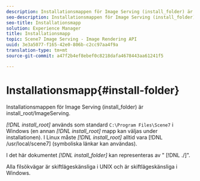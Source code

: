 ```yaml
---
description: Installationsmappen för Image Serving (install_folder) är install_root/ImageServing.
seo-description: Installationsmappen för Image Serving (install_folder) är install_root/ImageServing.
seo-title: Installationsmapp
solution: Experience Manager
title: Installationsmapp
topic: Scene7 Image Serving - Image Rendering API
uuid: 3e3a5077-f165-42e0-806b-c2cc97aa4f9a
translation-type: tm+mt
source-git-commit: a47f2b4ef8ebef0c8218dafa4678443aa61241f5

---
```



# Installationsmapp{#install-folder}

Installationsmappen för Image Serving (install_folder) är install_root/ImageServing.

*[!DNL install_root]* används som standard `C:\Program Files\Scene7` i Windows (en annan *[!DNL install_root]* mapp kan väljas under installationen). I Linux måste *[!DNL install_root]* alltid vara [!DNL /usr/local/scene7] (symboliska länkar kan användas).

I det här dokumentet *[!DNL install_folder]* kan representeras av &quot; [!DNL ./]&quot;.

Alla filsökvägar är skiftlägeskänsliga i UNIX och är skiftlägeskänsliga i Windows.
